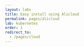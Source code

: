 ```yaml
---
layout: labs
title: Easy install using Alicloud
permalink: pages/alicloud
lab: kubernetes
order: 1
redirect_to:
  - /pages/cloud
---
```

